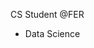 CS Student @FER
- Data Science

<!---
jetpans/jetpans is a ✨ special ✨ repository because its `README.md` (this file) appears on your GitHub profile.
You can click the Preview link to take a look at your changes.
--->

